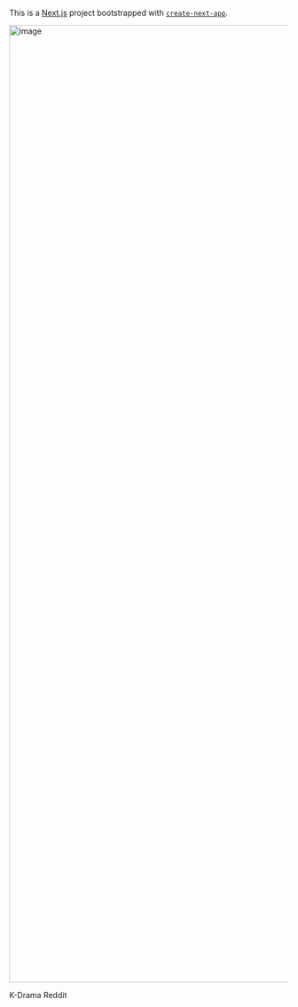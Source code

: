 This is a [Next.js](https://nextjs.org) project bootstrapped with [`create-next-app`](https://nextjs.org/docs/app/api-reference/cli/create-next-app).

<img width="1728" alt="image" src="https://github.com/user-attachments/assets/503ec681-bbcd-4d6c-add2-2bc91518d265" />

K-Drama Reddit
